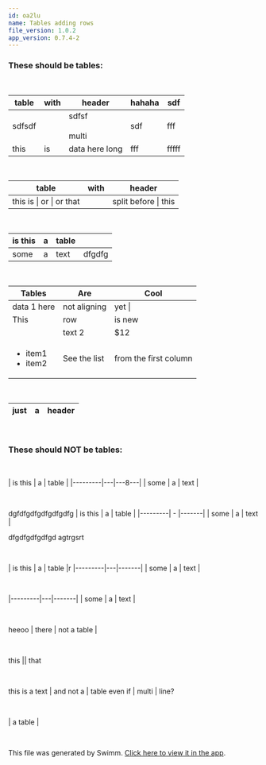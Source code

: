 ```yaml
---
id: oa2lu
name: Tables adding rows
file_version: 1.0.2
app_version: 0.7.4-2
---
```


### These should be tables:

<br/>

| table | with |header            |hahaha|sdf  |
|-------|------|------------------|------|-----|
|sdfsdf |      |sdfsf<br><br>multi|sdf   |fff  |
| this  |   is | data here long   |fff   |fffff|

<br/>

| table                    | with |header                |
|--------------------------|------|----------------------|
| this is \| or \| or that |      | split before \| this |

<br/>

| is this | a | table |      |
|---------|---|-------|------|
| some    | a | text  |dfgdfg|

<br/>

| Tables                               |Are            | Cool                 |
|--------------------------------------|---------------|----------------------|
| data 1 here                          | not aligning  | yet  \|              |
|This                                  |row            |is new                |
|                                      | text 2        |   $12                |
| <ul><li>item1</li><li>item2</li></ul>| See the list  | from the first column|

<br/>

| just | a | header |
|------|---|--------|

<br/>

### These should NOT be tables:

<br/>

| is this | a | table |
|---------|---|---8---|
| some    | a | text  |

<br/>

dgfdfgdfgdfgdfgdfg
| is this | a | table |
|---------| - |-------|
| some    | a | text  |

dfgdfgdfgdfgd agtrgsrt 

<br/>

| is this | a | table |r
|---------|---|-------|
| some    | a | text  |

<br/>

|---------|---|-------|
| some    | a | text  |

<br/>

heeoo | there | not a table |

<br/>

this || that

<br/>

this is a text | and not a | table
even if | multi | line?

<br/>

| a table |

<br/>

This file was generated by Swimm. [Click here to view it in the app](http://localhost:5000/repos/Z2l0aHViJTNBJTNBc3Rva2Utd2VhdGhlciUzQSUzQUFkZGllQ29oZW4=/docs/oa2lu).